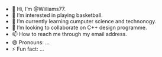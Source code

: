 - 👋 Hi, I’m @Wiiliams77.
- 👀 I’m interested in playing basketball.
- 🌱 I’m currently learning cumputer science and technonogy.
- 💞️ I’m looking to collaborate on C++ design programme.
- 📫 How to reach me through my email address.
- 😄 Pronouns: ...
- ⚡ Fun fact: ...

<!---
Wiiliams77/Wiiliams77 is a ✨ special ✨ repository because its `README.md` (this file) appears on your GitHub profile.
You can click the Preview link to take a look at your changes.
--->
